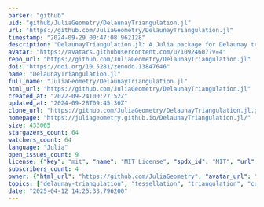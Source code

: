 ```yaml
---
parser: "github"
uid: "github/JuliaGeometry/DelaunayTriangulation.jl"
url: "https://github.com/JuliaGeometry/DelaunayTriangulation.jl"
timestamp: "2024-09-29 00:47:08.962128"
description: "DelaunayTriangulation.jl: A Julia package for Delaunay triangulations and Voronoi tessellations in the plane"
avatar: "https://avatars.githubusercontent.com/u/10924607?v=4"
repo_url: "https://github.com/JuliaGeometry/DelaunayTriangulation.jl"
doi: "https://doi.org/10.5281/zenodo.13847646"
name: "DelaunayTriangulation.jl"
full_name: "JuliaGeometry/DelaunayTriangulation.jl"
html_url: "https://github.com/JuliaGeometry/DelaunayTriangulation.jl"
created_at: "2022-09-24T00:27:52Z"
updated_at: "2024-09-28T09:45:36Z"
clone_url: "https://github.com/JuliaGeometry/DelaunayTriangulation.jl.git"
homepage: "https://juliageometry.github.io/DelaunayTriangulation.jl/"
size: 433065
stargazers_count: 64
watchers_count: 64
language: "Julia"
open_issues_count: 9
license: {"key": "mit", "name": "MIT License", "spdx_id": "MIT", "url": "https://api.github.com/licenses/mit", "node_id": "MDc6TGljZW5zZTEz"}
subscribers_count: 4
owner: {"html_url": "https://github.com/JuliaGeometry", "avatar_url": "https://avatars.githubusercontent.com/u/10924607?v=4", "login": "JuliaGeometry", "type": "Organization"}
topics: ["delaunay-triangulation", "tessellation", "triangulation", "computational-geometry", "geometry", "voronoi", "voronoi-diagram", "delaunay", "meshing", "power-diagram"]
date: "2025-04-12 14:25:33.796200"
---
```

